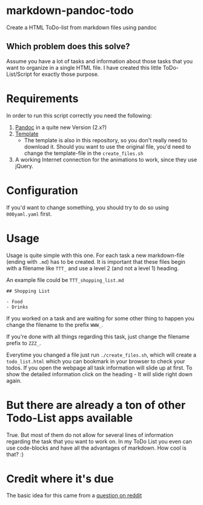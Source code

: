 # markdown-pandoc-todo
Create a HTML ToDo-list from markdown files using pandoc

## Which problem does this solve?

Assume you have a lot of tasks and information about those tasks that you want
to organize in a single HTML file. I have created this little ToDo-List/Script
for exactly those purpose.

# Requirements

In order to run this script correctly you need the following:

1. [Pandoc](https://github.com/jgm/pandoc) in a quite new Version (2.x?)
1. [Template](https://github.com/tajmone/pandoc-goodies#pandoc-html5-templates)
   - The template is also in this repository, so you don't really need to 
     download it. Should you want to use the original file, you'd need to 
     change the template-file in the `create_files.sh`
1. A working Internet connection for the animations to work, since they use
   jQuery.

# Configuration

If you'd want to change something, you should try to do so using `000yaml.yaml`
first.

# Usage

Usage is quite simple with this one. For each task a new markdown-file (ending 
with `.md`) has to be created. It is important that these files begin with a
filename like `TTT_` and use a level 2 (and not a level 1) heading.

An example file could be `TTT_shopping_list.md`
```
## Shopping List

- Food
- Drinks
```

If you worked on a task and are waiting for some other thing to happen you 
change the filename to the prefix `WWW_`.

If you're done with all things regarding this task, just change the filename
prefix to `ZZZ_`.

Everytime you changed a file just run `./create_files.sh`, which will create
a `todo_list.html` which you can bookmark in your browser to check your todos.
If you open the webpage all task information will slide up at first. To show
the detailed information click on the heading - It will slide right down again.


# But there are already a ton of other Todo-List apps available

True. But most of them do not allow for several lines of information regarding
the task that you want to work on. In my ToDo List you even can use 
code-blocks and have all the advantages of markdown. How cool is that? :)

# Credit where it's due

The basic idea for this came from a [question on reddit](https://www.reddit.com/r/vim/comments/3bqwy0/can_you_suggest_good_todo_plugin_for_vim/cspf79p/)


